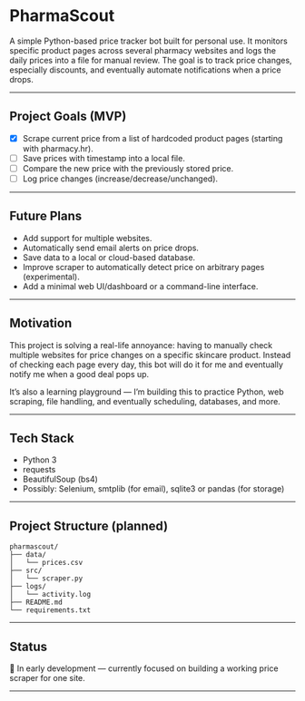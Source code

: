 # PharmaScout

A simple Python-based price tracker bot built for personal use. It monitors specific product pages across several pharmacy websites and logs the daily prices into a file for manual review. The goal is to track price changes, especially discounts, and eventually automate notifications when a price drops.

---

## Project Goals (MVP)

- [x] Scrape current price from a list of hardcoded product pages (starting with pharmacy.hr).
- [ ] Save prices with timestamp into a local file.
- [ ] Compare the new price with the previously stored price.
- [ ] Log price changes (increase/decrease/unchanged).

---

## Future Plans

- Add support for multiple websites.
- Automatically send email alerts on price drops.
- Save data to a local or cloud-based database.
- Improve scraper to automatically detect price on arbitrary pages (experimental).
- Add a minimal web UI/dashboard or a command-line interface.

---

## Motivation

This project is solving a real-life annoyance: having to manually check multiple websites for price changes on a specific skincare product. Instead of checking each page every day, this bot will do it for me and eventually notify me when a good deal pops up.

It’s also a learning playground — I’m building this to practice Python, web scraping, file handling, and eventually scheduling, databases, and more.

---

## Tech Stack

- Python 3
- requests
- BeautifulSoup (bs4)
- Possibly: Selenium, smtplib (for email), sqlite3 or pandas (for storage)

---

## Project Structure (planned)

```
pharmascout/
├── data/
│   └── prices.csv
├── src/
│   └── scraper.py
├── logs/
│   └── activity.log
├── README.md
└── requirements.txt
```

---

## Status

🚧 In early development — currently focused on building a working price scraper for one site.

---
